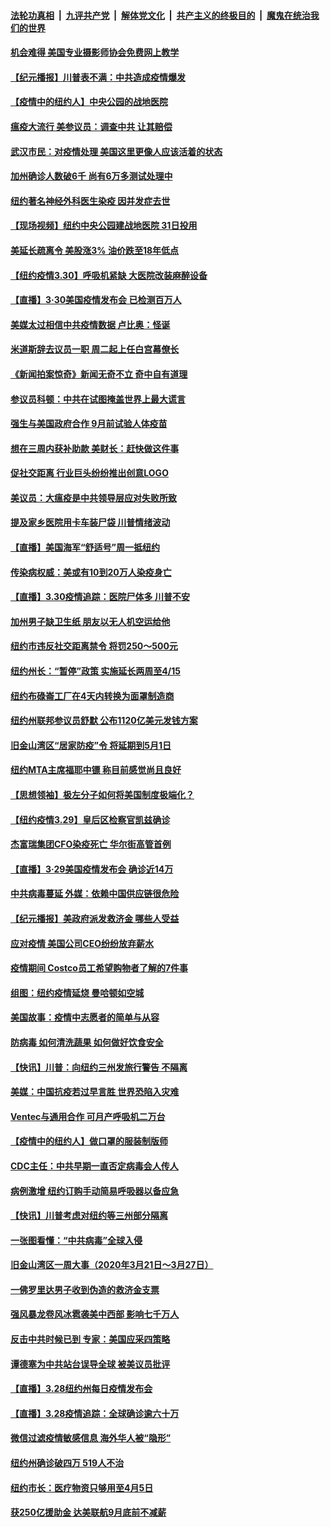 ####  [法轮功真相](../../../../basic/blob/master/README.md?t=03311401) &nbsp;|&nbsp; [九评共产党](../../../../9ping.md/blob/master/README.md?t=03311401) &nbsp;|&nbsp; [解体党文化](../../../../jtdwh.md/blob/master/README.md?t=03311401)  &nbsp;|&nbsp; [共产主义的终极目的](../../../../gczydzjmd.md/blob/master/README.md?t=03311401) &nbsp;|&nbsp; [魔鬼在统治我们的世界](../../../../mgztzwmdsj.md/blob/master/README.md?t=03311401) 

#### [机会难得 美国专业摄影师协会免费网上教学](../pages/nsc412/n11990591.md?t=03311401) 

#### [【纪元播报】川普表不满：中共造成疫情爆发](../pages/nsc412/n11986678.md?t=03311401) 

#### [【疫情中的纽约人】中央公园的战地医院](../pages/nsc412/n11990160.md?t=03311401) 

#### [瘟疫大流行 美参议员：调查中共 让其赔偿](../pages/nsc412/n11989642.md?t=03311401) 

#### [武汉市民：对疫情处理 美国这里更像人应该活着的状态](../pages/nsc412/n11990108.md?t=03311401) 

#### [加州确诊人数破6千 尚有6万多测试处理中](../pages/nsc412/n11989966.md?t=03311401) 

#### [纽约著名神经外科医生染疫 因并发症去世](../pages/nsc412/n11989808.md?t=03311401) 

#### [【现场视频】纽约中央公园建战地医院 31日投用](../pages/nsc412/n11989760.md?t=03311401) 

#### [美延长疏离令 美股涨3% 油价跌至18年低点](../pages/nsc412/n11989767.md?t=03311401) 

#### [【纽约疫情3.30】呼吸机紧缺 大医院改装麻醉设备](../pages/nsc412/n11988256.md?t=03311401) 

#### [【直播】3·30美国疫情发布会 已检测百万人](../pages/nsc412/n11989391.md?t=03311401) 

#### [美媒太过相信中共疫情数据 卢比奥：怪诞](../pages/nsc412/n11988821.md?t=03311401) 

#### [米道斯辞去议员一职 周二起上任白宫幕僚长](../pages/nsc412/n11989409.md?t=03311401) 

#### [《新闻拍案惊奇》新闻无奇不立 奇中自有道理](../pages/nsc412/n11989310.md?t=03311401) 

#### [参议员科顿：中共在试图掩盖世界上最大谎言](../pages/nsc412/n11989131.md?t=03311401) 

#### [强生与美国政府合作 9月前试验人体疫苗](../pages/nsc412/n11989210.md?t=03311401) 

#### [想在三周内获补助款 美财长：赶快做这件事](../pages/nsc412/n11989143.md?t=03311401) 

#### [促社交距离 行业巨头纷纷推出创意LOGO](../pages/nsc412/n11988958.md?t=03311401) 

#### [美议员：大瘟疫是中共领导层应对失败所致](../pages/nsc412/n11987174.md?t=03311401) 

#### [提及家乡医院用卡车装尸袋 川普情绪波动](../pages/nsc412/n11988913.md?t=03311401) 

#### [【直播】美国海军“舒适号”周一抵纽约](../pages/nsc412/n11988771.md?t=03311401) 

#### [传染病权威：美或有10到20万人染疫身亡](../pages/nsc412/n11986277.md?t=03311401) 

#### [【直播】3.30疫情追踪：医院尸体多 川普不安](../pages/nsc412/n11988381.md?t=03311401) 

#### [加州男子缺卫生纸 朋友以无人机空运给他](../pages/nsc412/n11988168.md?t=03311401) 

#### [纽约市违反社交距离禁令 将罚250～500元](../pages/nsc412/n11987435.md?t=03311401) 

#### [纽约州长：“暂停”政策  实施延长两周至4/15](../pages/nsc412/n11987457.md?t=03311401) 

#### [纽约布碌崙工厂在4天内转换为面罩制造商](../pages/nsc412/n11987465.md?t=03311401) 

#### [纽约州联邦参议员舒默  公布1120亿美元发钱方案](../pages/nsc412/n11987514.md?t=03311401) 

#### [旧金山湾区“居家防疫”令 将延期到5月1日](../pages/nsc412/n11987593.md?t=03311401) 

#### [纽约MTA主席福耶中镖 称目前感觉尚且良好](../pages/nsc412/n11987473.md?t=03311401) 

#### [【思想领袖】极左分子如何将美国制度极端化？](../pages/nsc412/n11698317.md?t=03311401) 

#### [【纽约疫情3.29】皇后区检察官凯兹确诊](../pages/nsc412/n11985412.md?t=03311401) 

#### [杰富瑞集团CFO染疫死亡 华尔街高管首例](../pages/nsc412/n11986712.md?t=03311401) 

#### [【直播】3·29美国疫情发布会 确诊近14万](../pages/nsc412/n11986241.md?t=03311401) 

#### [中共病毒蔓延 外媒：依赖中国供应链很危险](../pages/nsc412/n11984622.md?t=03311401) 

#### [【纪元播报】美政府派发救济金 哪些人受益](../pages/nsc412/n11986382.md?t=03311401) 

#### [应对疫情 美国公司CEO纷纷放弃薪水](../pages/nsc412/n11985616.md?t=03311401) 

#### [疫情期间 Costco员工希望购物者了解的7件事](../pages/nsc412/n11977820.md?t=03311401) 

#### [组图：纽约疫情延烧 曼哈顿如空城](../pages/nsc412/n11985336.md?t=03311401) 

#### [美国故事：疫情中志愿者的简单与从容](../pages/nsc412/n11984935.md?t=03311401) 

#### [防病毒 如何清洗蔬果 如何做好饮食安全](../pages/nsc412/n11982340.md?t=03311401) 

#### [【快讯】川普：向纽约三州发旅行警告 不隔离](../pages/nsc412/n11984670.md?t=03311401) 

#### [美媒：中国抗疫若过早言胜 世界恐陷入灾难](../pages/nsc412/n11984592.md?t=03311401) 

#### [Ventec与通用合作 可月产呼吸机二万台](../pages/nsc412/n11984351.md?t=03311401) 

#### [【疫情中的纽约人】做口罩的服装制版师](../pages/nsc412/n11982490.md?t=03311401) 

#### [CDC主任：中共早期一直否定病毒会人传人](../pages/nsc412/n11983869.md?t=03311401) 

#### [病例激增 纽约订购手动简易呼吸器以备应急](../pages/nsc412/n11984218.md?t=03311401) 

#### [【快讯】川普考虑对纽约等三州部分隔离](../pages/nsc412/n11983970.md?t=03311401) 

#### [一张图看懂：“中共病毒”全球入侵](../pages/nsc412/n11984023.md?t=03311401) 

#### [旧金山湾区一周大事（2020年3月21日～3月27日）](../pages/nsc412/n11984054.md?t=03311401) 

#### [一佛罗里达男子收到伪造的救济金支票](../pages/nsc412/n11983957.md?t=03311401) 

#### [强风暴龙卷风冰雹袭美中西部 影响七千万人](../pages/nsc412/n11983650.md?t=03311401) 

#### [反击中共时候已到 专家：美国应采四策略](../pages/nsc412/n11983904.md?t=03311401) 

#### [谭德塞为中共站台误导全球 被美议员批评](../pages/nsc412/n11983836.md?t=03311401) 

#### [【直播】3.28纽约州每日疫情发布会](../pages/nsc412/n11983513.md?t=03311401) 

#### [【直播】3.28疫情追踪：全球确诊逾六十万](../pages/nsc412/n11983408.md?t=03311401) 

#### [微信过滤疫情敏感信息 海外华人被“隐形”](../pages/nsc412/n11981644.md?t=03311401) 

#### [纽约州确诊破四万 519人不治](../pages/nsc412/n11982747.md?t=03311401) 

#### [纽约市长：医疗物资只够用至4月5日](../pages/nsc412/n11982742.md?t=03311401) 

#### [获250亿援助金 达美联航9月底前不减薪](../pages/nsc412/n11982805.md?t=03311401) 

